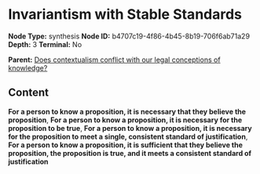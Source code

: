 # Invariantism with Stable Standards

**Node Type:** synthesis
**Node ID:** b4707c19-4f86-4b45-8b19-706f6ab71a29
**Depth:** 3
**Terminal:** No

**Parent:** [Does contextualism conflict with our legal conceptions of knowledge?](does-contextualism-conflict-with-our-legal-conceptions-of-knowledge.md)

## Content

**For a person to know a proposition, it is necessary that they believe the proposition**, **For a person to know a proposition, it is necessary for the proposition to be true**, **For a person to know a proposition, it is necessary for the proposition to meet a single, consistent standard of justification**, **For a person to know a proposition, it is sufficient that they believe the proposition, the proposition is true, and it meets a consistent standard of justification**
